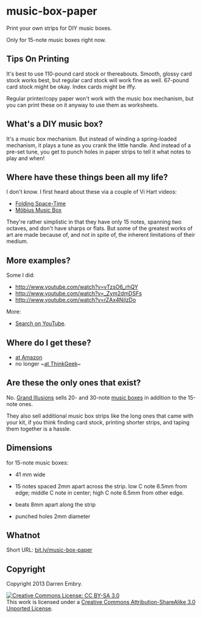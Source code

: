 music-box-paper
===============

Print your own strips for DIY music boxes.

Only for 15-note music boxes right now.

Tips On Printing
----------------

It's best to use 110-pound card stock or thereabouts.  Smooth, glossy
card stock works best, but regular card stock will work fine as well.
67-pound card stock might be okay.  Index cards might be iffy.

Regular printer/copy paper won't work with the music box mechanism,
but you can print these on it anyway to use them as worksheets.

What's a DIY music box?
-----------------------

It's a music box mechanism.  But instead of winding a spring-loaded
mechanism, it plays a tune as you crank the little handle.  And
instead of a pre-set tune, you get to punch holes in paper strips to
tell it what notes to play and when!

Where have these things been all my life?
-----------------------------------------

I don't know.  I first heard about these via a couple of Vi Hart
videos:

- [Folding Space-Time](http://www.youtube.com/watch?v=WkmPDOq2WfA)
- [Möbius Music Box](http://www.youtube.com/watch?v=3iMI_uOM_fY)

They're rather simplistic in that they have only 15 notes, spanning
two octaves, and don't have sharps or flats.  But some of the greatest
works of art are made because of, and not in spite of, the inherent
limitations of their medium.

More examples?
--------------

Some I did:

- http://www.youtube.com/watch?v=vTzsO6_rhQY
- http://www.youtube.com/watch?v=_Zym2dmDSFs
- http://www.youtube.com/watch?v=rZAx4NiIzDo

More:

- [Search on YouTube](http://www.youtube.com/results?search_query=diy+music+box).

Where do I get these?
---------------------

- [at Amazon](http://www.amazon.com/Kikkerland-Make-Your-Own-Music/dp/B000HAUEFY)
- no longer ~[at ThinkGeek](http://www.thinkgeek.com/product/8f7f/)~

Are these the only ones that exist?
-----------------------------------

No.  [Grand Illusions](http://www.grand-illusions.com/) sells 20- and
30-note [music boxes](http://www.grand-illusions.com/acatalog/Music_and_Audio_Toys.html)
in addition to the 15-note ones.

They also sell additional music box strips like the long ones that
came with your kit, if you think finding card stock, printing shorter
strips, and taping them together is a hassle.

Dimensions
----------

for 15-note music boxes:

- 41 mm wide

- 15 notes spaced 2mm apart across the strip.  low C note 6.5mm from
  edge; middle C note in center; high C note 6.5mm from other edge.

- beats 8mm apart along the strip

- punched holes 2mm diameter

Whatnot
-------

Short URL: [bit.ly/music-box-paper](http://bit.ly/music-box-paper)

Copyright
---------

Copyright 2013 Darren Embry.

<a rel="license" href="http://creativecommons.org/licenses/by-sa/3.0/deed.en_US"><img alt="Creative Commons License: CC BY-SA 3.0" title="Creative Commons License: CC BY-SA 3.0" style="border-width:0" src="http://i.creativecommons.org/l/by-sa/3.0/80x15.png" /></a><br />This work is licensed under a <a rel="license" href="http://creativecommons.org/licenses/by-sa/3.0/deed.en_US">Creative Commons Attribution-ShareAlike 3.0 Unported License</a>.


